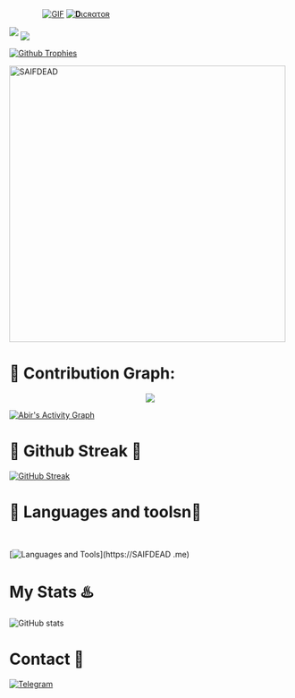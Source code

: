  ㅤ ㅤ ㅤㅤ[![GIF](https://github.com/SAIFDEAD/SAIFDEAD/blob/main/SAIFDEAD.gif)](https://github.com/SAIFDEAD)
   [![𝐃ιϲʀατoʀ](https://github-stats-alpha.vercel.app/api?username=SAIFDEAD "SAIFDEAD")](https://github-stats-alpha.vercel.app/api?username=SAIFDEAD "SAIFDEAD")
                                                          
  

<img src="https://readme-typing-svg.herokuapp.com?color=33DD33&width=500&lines=🦋𝐖𝙻𝙴𝙲𝙾𝙼𝙴+𝐓𝚘+𝐒𝙰𝙸𝙵+𝐃𝙸𝙲𝚃𝙰𝚃𝙾𝚁+𝐆𝙸𝚃𝙷𝚄𝙱🌹">


<!--
**SAIFDEAD/SAIFDEAD** is a ✨ _special_ ✨ repository because its `README.md` (this file) appears on your GitHub profile.



<p align="center">
    <b>ʍεʍβεʀៜ<b><br>
 -->    <img align="middle" src="https://profile-counter.glitch.me/SAIFDEAD/count.svg" />
</p>
<!--
SAIFDEAD/SAIFDEAD is a ✨ special ✨ repository because its `README.md` (this file) appears on your GitHub profile.
You can click the Preview link to take a look at your changes.
--->


  [![Github Trophies](https://github-profile-trophy.vercel.app/?username=SAIFDEAD&theme=transparent&no-bg=true&margin-w=15&margin-h=10&row=1&column=6&count_private=true)](https://SAIFDEAD.me)
  

<p><img width="494" align="center" src="https://github-readme-stats.vercel.app/api/top-langs?username=SAIFDEAD&show_icons=true&locale=en&layout=compact" alt="SAIFDEAD" /></p>

# 🌹 Contribution Graph:


<p align="center">
  <a href="https://github.com/SAIFDEAD">
    <img src="https://github-readme-streak-stats.herokuapp.com/?usename=SAIFDEAD#version3"/>
  </a>
</p>
<a href="https://github.com/SAIFDEAD"><img alt="Abir's Activity Graph" src="https://ghactivity.mrayush.me/graph?username=SAIFDEAD&bg_color=1F222E&color=F8D866&line=F85D7F&point=FFFFFF&hide_border=true" /></a>



# 🎊 Github Streak 🦋

  [![GitHub Streak](https://streak-stats.demolab.com?user=SAIFDEAD&theme=radical&border_radius=5&date_format=j%20M%5B%20Y%5D&fire=FF8100)](https://SAIFDEAD.me)

# 💖 Languages and toolsn💖
</br>

[![Languages and Tools](https://skillicons.dev/icons?i=androidstudio,bash,vscode,docker,git,github,linux,heroku,arduino,redis,mongodb,java,html,py,c,ts,js,deno,flutter,fastapi&perline=10)](https://SAIFDEAD .me)



# My Stats ♨️
![ GitHub stats](https://github-readme-stats.vercel.app/api?username=SAIFDEAD&show_icons=true&theme=radical)

# Contact 🌺
<a href="https://t.me/SAIF_DICTATOR"><img title="Telegram" src="https://img.shields.io/badge/Telegram-%23000000.svg?&style=for-the-badge&logo=telegram&logoColor=61DAFB"></a>
